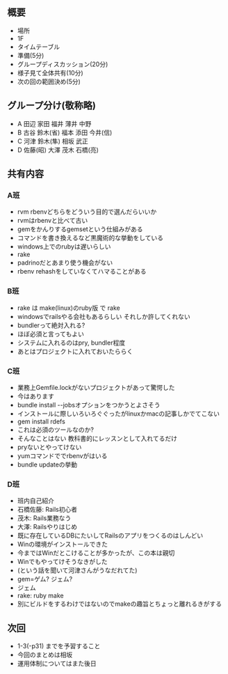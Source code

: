 概要
---

+ 場所
 + 1F
+ タイムテーブル
 + 準備(5分)
 + グループディスカッション(20分)
 + 様子見て全体共有(10分)
 + 次の回の範囲決め(5分)

グループ分け(敬称略)
---

+ A 田辺 家田 福井 薄井 中野
+ B 古谷 鈴木(省) 福本 添田 今井(信)
+ C 河津 鈴木(隼) 相坂 武正
+ D 佐藤(昭) 大澤 茂木 石橋(亮)

共有内容
---

### A班

+ rvm rbenvどちらをどういう目的で選んだらいいか
 + rvmはrbenvと比べて古い
 + gemをかんりするgemsetという仕組みがある
 + コマンドを書き換えるなど黒魔術的な挙動をしている
+ windows上でのrubyは遅いらしい
+ rake
 + padrinoだとあまり使う機会がない
+ rbenv rehashをしていなくてハマることがある

### B班

+ rake は make(linux)のruby版 で rake
+ windowsでrailsやる会社もあるらしい それしか許してくれない
+ bundlerって絶対入れる?
 + ほぼ必須と言ってもよい
+ システムに入れるのはpry, bundler程度
 + あとはプロジェクトに入れておいたららく

### C班

+ 業務上Gemfile.lockがないプロジェクトがあって驚愕した
 + 今はあります
+ bundle install --jobsオプションをつかうとよさそう
+ インストールに際しいろいろぐぐったがlinuxかmacの記事しかでてこない
+ gem install rdefs
 + これは必須のツールなのか?
 + そんなことはない 教科書的にレッスンとして入れてるだけ
+ pryないとやってけない
+ yumコマンドででrbenvがはいる
+ bundle updateの挙動

### D班

+ 班内自己紹介
 + 石橋佐藤: Rails初心者
 + 茂木: Rails業務なう
 + 大澤: Railsやりはじめ
+ 既に存在しているDBにたいしてRailsのアプリをつくるのはしんどい
+ Winの環境がインストールできた
 + 今まではWinだとこけることが多かったが、この本は親切
 + Winでもやってけそうなきがした
 + (という話を聞いて河津さんがうなだれてた)
+ gem=ゲム? ジェム?
 + ジェム
+ rake: ruby make 
 + 別にビルドをするわけではないのでmakeの趣旨とちょっと離れるきがする

次回
---

+ 1-3(-p31) までを予習すること
+ 今回のまとめは相坂
+ 運用体制についてはまた後日
